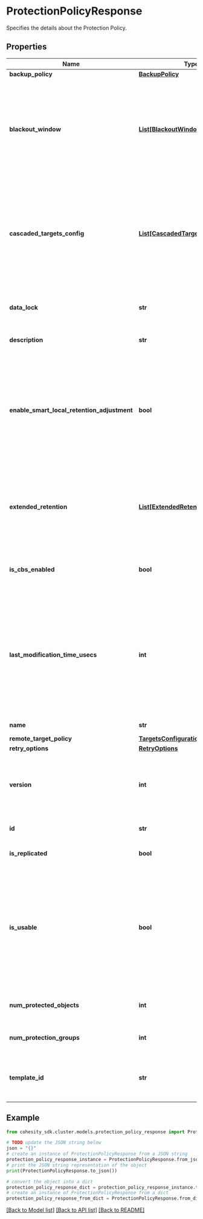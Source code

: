 # ProtectionPolicyResponse

Specifies the details about the Protection Policy.

## Properties

Name | Type | Description | Notes
------------ | ------------- | ------------- | -------------
**backup_policy** | [**BackupPolicy**](BackupPolicy.md) |  | 
**blackout_window** | [**List[BlackoutWindow]**](BlackoutWindow.md) | List of Blackout Windows. If specified, this field defines blackout periods when new Group Runs are not started. If a Group Run has been scheduled but not yet executed and the blackout period starts, the behavior depends on the policy field AbortInBlackoutPeriod. | [optional] 
**cascaded_targets_config** | [**List[CascadedTargetConfiguration]**](CascadedTargetConfiguration.md) | Specifies the configuration for cascaded replications. Using cascaded replication, replication cluster(Rx) can further replicate and archive the snapshot copies to further targets. Its recommended to create cascaded configuration where protection group will be created. | [optional] 
**data_lock** | **str** | This field is now deprecated. Please use the DataLockConfig in the backup retention. | [optional] 
**description** | **str** | Specifies the description of the Protection Policy. | [optional] 
**enable_smart_local_retention_adjustment** | **bool** | Specifies whether smart local retention adjustment is enabled or not. If enabled, local retention would be extended upon failure of any outgoing replications or archivals. Later, if manual intervention causes the failed copies to succeed, retention would automatically be reduced. | [optional] 
**extended_retention** | [**List[ExtendedRetentionPolicy]**](ExtendedRetentionPolicy.md) | Specifies additional retention policies that should be applied to the backup snapshots. A backup snapshot will be retained up to a time that is the maximum of all retention policies that are applicable to it. | [optional] 
**is_cbs_enabled** | **bool** | Specifies true if Calender Based Schedule is supported by client. Default value is assumed as false for this feature. | [optional] 
**last_modification_time_usecs** | **int** | Specifies the last time this Policy was updated. If this is passed into a PUT request, then the backend will validate that the timestamp passed in matches the time that the policy was actually last modified. If the two timestamps do not match, then the request will be rejected with a stale error. | [optional] 
**name** | **str** | Specifies the name of the Protection Policy. | 
**remote_target_policy** | [**TargetsConfiguration**](TargetsConfiguration.md) |  | [optional] 
**retry_options** | [**RetryOptions**](RetryOptions.md) |  | [optional] 
**version** | **int** | Specifies the current policy verison. Policy version is incremented for optionally supporting new features and differentialting across releases. | [optional] 
**id** | **str** | Specifies a unique Policy id assigned by the Cohesity Cluster. | [optional] 
**is_replicated** | **bool** | This field is set to true when policy is the replicated policy. | [optional] 
**is_usable** | **bool** | This field is set to true if the linked policy which is internally created from a policy templates qualifies as usable to create more policies on the cluster. If the linked policy is partially filled and can not create a working policy then this field will be set to false. In case of normal policy created on the cluster, this field wont be populated. | [optional] 
**num_protected_objects** | **int** | Specifies the number of protected objects using the protection policy. | [optional] 
**num_protection_groups** | **int** | Specifies the number of protection groups using the protection policy. | [optional] 
**template_id** | **str** | Specifies the parent policy template id to which the policy is linked to. This field is set only when policy is created from template. | [optional] 

## Example

```python
from cohesity_sdk.cluster.models.protection_policy_response import ProtectionPolicyResponse

# TODO update the JSON string below
json = "{}"
# create an instance of ProtectionPolicyResponse from a JSON string
protection_policy_response_instance = ProtectionPolicyResponse.from_json(json)
# print the JSON string representation of the object
print(ProtectionPolicyResponse.to_json())

# convert the object into a dict
protection_policy_response_dict = protection_policy_response_instance.to_dict()
# create an instance of ProtectionPolicyResponse from a dict
protection_policy_response_from_dict = ProtectionPolicyResponse.from_dict(protection_policy_response_dict)
```
[[Back to Model list]](../README.md#documentation-for-models) [[Back to API list]](../README.md#documentation-for-api-endpoints) [[Back to README]](../README.md)


